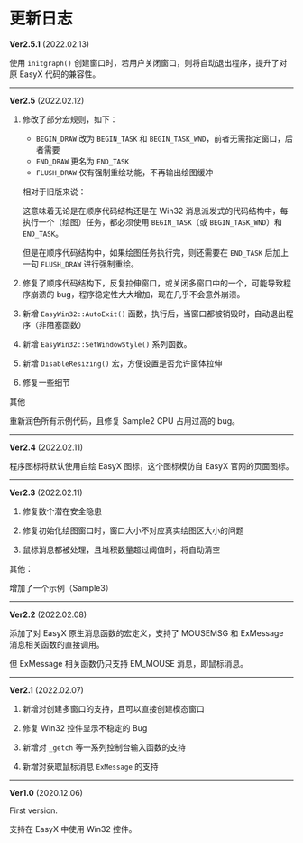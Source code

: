 # 更新日志

**Ver2.5.1** (2022.02.13)

使用 `initgraph()` 创建窗口时，若用户关闭窗口，则将自动退出程序，提升了对原 EasyX 代码的兼容性。

---

**Ver2.5** (2022.02.12)

1. 修改了部分宏规则，如下：
   * `BEGIN_DRAW` 改为 `BEGIN_TASK` 和 `BEGIN_TASK_WND`，前者无需指定窗口，后者需要
   * `END_DRAW` 更名为 `END_TASK`
   * `FLUSH_DRAW` 仅有强制重绘功能，不再输出绘图缓冲
   
   相对于旧版来说：
   
   这意味着无论是在顺序代码结构还是在 Win32 消息派发式的代码结构中，每执行一个（绘图）任务，都必须使用 `BEGIN_TASK`（或 `BEGIN_TASK_WND`）和 `END_TASK`。
   
   但是在顺序代码结构中，如果绘图任务执行完，则还需要在 `END_TASK` 后加上一句 `FLUSH_DRAW` 进行强制重绘。
   
2. 修复了顺序代码结构下，反复拉伸窗口，或关闭多窗口中的一个，可能导致程序崩溃的 bug，程序稳定性大大增加，现在几乎不会意外崩溃。

3. 新增 `EasyWin32::AutoExit()` 函数，执行后，当窗口都被销毁时，自动退出程序（非阻塞函数）

4. 新增 `EasyWin32::SetWindowStyle()` 系列函数。

5. 新增 `DisableResizing()` 宏，方便设置是否允许窗体拉伸

6. 修复一些细节

其他

重新润色所有示例代码，且修复 Sample2 CPU 占用过高的 bug。

---

**Ver2.4** (2022.02.11)

程序图标将默认使用自绘 EasyX 图标，这个图标模仿自 EasyX 官网的页面图标。

---

**Ver2.3** (2022.02.11)

1. 修复数个潜在安全隐患

2. 修复初始化绘图窗口时，窗口大小不对应真实绘图区大小的问题

3. 鼠标消息都被处理，且堆积数量超过阈值时，将自动清空

其他：

增加了一个示例（Sample3）

---

**Ver2.2** (2022.02.08)

添加了对 EasyX 原生消息函数的宏定义，支持了 MOUSEMSG 和 ExMessage 消息相关函数的直接调用。

但 ExMessage 相关函数仍只支持 EM_MOUSE 消息，即鼠标消息。

---

**Ver2.1** (2022.02.07)

1. 新增对创建多窗口的支持，且可以直接创建模态窗口

2. 修复 Win32 控件显示不稳定的 Bug

3. 新增对 `_getch` 等一系列控制台输入函数的支持

4. 新增对获取鼠标消息 `ExMessage` 的支持

---

**Ver1.0** (2020.12.06)

First version.

支持在 EasyX 中使用 Win32 控件。
